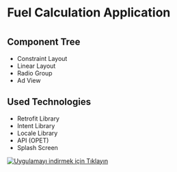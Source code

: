 <h1> Fuel Calculation Application <h1>
<h2> Component Tree  </h2>

<ul>
    <li> Constraint Layout </li>
    <li> Linear Layout  </li>
    <li> Radio Group </li>
    <li> Ad View </li>

</ul>

<h2> Used Technologies </h2>

<ul>
    <li> Retrofit Library </li>
    <li> Intent Library  </li>
    <li> Locale Library </li>
    <li> API (OPET) </li>
    <li> Splash Screen </li>


</ul>

<a href="https://play.google.com/store/apps/details?id=app.Api.fuelcalculationapp&hl=tr&gl=US">
  <img src="https://github.com/svg/svgo" alt="Uygulamayı indirmek için Tıklayın"
    </a>
